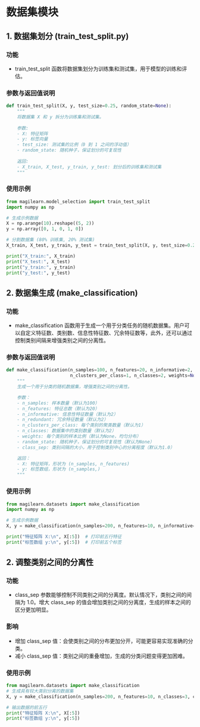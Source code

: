 # 数据集模块

## 1. 数据集划分 (train_test_split.py)
### 功能
- train_test_split 函数将数据集划分为训练集和测试集，用于模型的训练和评估。

### 参数与返回值说明
```python
def train_test_split(X, y, test_size=0.25, random_state=None):
    """
    将数据集 X 和 y 拆分为训练集和测试集。
    
    参数:
    - X: 特征矩阵
    - y: 标签向量
    - test_size: 测试集的比例（0 到 1 之间的浮动值）
    - random_state: 随机种子，保证划分的可复现性
    
    返回:
    - X_train, X_test, y_train, y_test: 划分后的训练集和测试集
    """
```

### 使用示例
```python
from magilearn.model_selection import train_test_split
import numpy as np

# 生成示例数据
X = np.arange(10).reshape((5, 2))
y = np.array([0, 1, 0, 1, 0])

# 分割数据集 (80% 训练集, 20% 测试集)
X_train, X_test, y_train, y_test = train_test_split(X, y, test_size=0.2, random_state=42)

print("X_train:", X_train)
print("X_test:", X_test)
print("y_train:", y_train)
print("y_test:", y_test)
```

## 2. 数据集生成 (make_classification)
### 功能
- make_classification 函数用于生成一个用于分类任务的随机数据集。用户可以自定义特征数、类别数、信息性特征数、冗余特征数等，此外，还可以通过控制类别间隔来增强类别之间的分离性。

### 参数与返回值说明
```python
def make_classification(n_samples=100, n_features=20, n_informative=2, n_redundant=2,
                        n_clusters_per_class=1, n_classes=2, weights=None, random_state=None, class_sep=1.0):
    """
    生成一个用于分类的随机数据集，增强类别之间的分离性。

    参数：
    - n_samples: 样本数量（默认为100）
    - n_features: 特征总数（默认为20）
    - n_informative: 信息性特征数量（默认为2）
    - n_redundant: 冗余特征数量（默认为2）
    - n_clusters_per_class: 每个类别的聚类数量（默认为1）
    - n_classes: 数据集中的类别数量（默认为2）
    - weights: 每个类别的样本比例（默认为None，均匀分布）
    - random_state: 随机种子，保证划分的可复现性（默认为None）
    - class_sep: 类别间隔的大小，用于控制类别中心的分离程度（默认为1.0）

    返回：
    - X: 特征矩阵，形状为 (n_samples, n_features)
    - y: 标签数组，形状为 (n_samples,)
    """

```

### 使用示例
```python
from magilearn.datasets import make_classification
import numpy as np

# 生成示例数据
X, y = make_classification(n_samples=200, n_features=10, n_informative=3, n_redundant=2, n_classes=3, class_sep=2.0, random_state=42)

print("特征矩阵 X:\n", X[:5])  # 打印前五行特征
print("标签数组 y:\n", y[:5])  # 打印前五个标签


```

## 2. 调整类别之间的分离性
### 功能
- class_sep 参数能够控制不同类别之间的分离度。默认情况下，类别之间的间隔为 1.0。增大 class_sep 的值会增加类别之间的分离度，生成的样本之间的区分更加明显。
### 影响
- 增加 class_sep 值：会使类别之间的分布更加分开，可能更容易实现准确的分类。 
- 减小 class_sep 值：类别之间的重叠增加，生成的分类问题变得更加困难。
### 使用示例
```python
from magilearn.datasets import make_classification
# 生成具有较大类别分离的数据集
X, y = make_classification(n_samples=200, n_features=10, n_classes=3, class_sep=3.0, random_state=42)

# 输出数据的前五行
print("特征矩阵 X:\n", X[:5])
print("标签数组 y:\n", y[:5])

```
